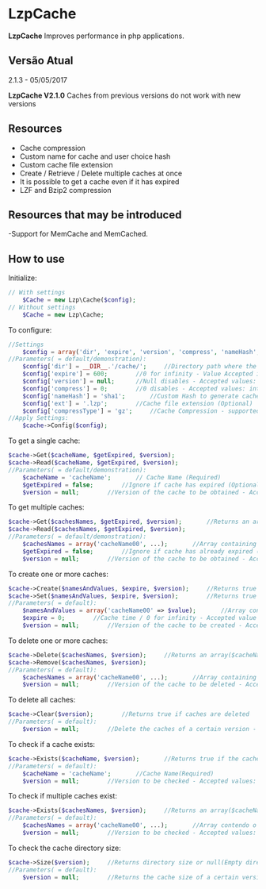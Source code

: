 # LzpCache
**LzpCache** Improves performance in php applications.

## Versão Atual
2.1.3 - 05/05/2017

**LzpCache V2.1.0** Caches from previous versions do not work with new versions

## Resources
- Cache compression
- Custom name for cache and user choice hash
- Custom cache file extension
- Create / Retrieve / Delete multiple caches at once
- It is possible to get a cache even if it has expired
- LZF and Bzip2 compression


## Resources that may be introduced
-Support for MemCache and MemCached.


## How to use
Initialize:
```php
// With settings
	$Cache = new Lzp\Cache($config);
// Without settings
	$Cache = new Lzp\Cache;
```

To configure:
```php
//Settings
	$config = array('dir', 'expire', 'version', 'compress', 'nameHash', 'ext', 'useLZF', 'useBZ');
//Parameters( = default/demonstration):
	$config['dir'] = __DIR__.'/cache/';		//Directory path where the cache will be stored
	$config['expire'] = 600;		//0 for infinity - Value Accepted int (Optional)
	$config['version'] = null;		//Null disables - Accepted values: float, string and int (Optional)
	$config['compress'] = 0;		//0 disables - Accepted values: int from 0 to 9 (Optional)
	$config['nameHash'] = 'sha1';		//Custom Hash to generate cache name (Optional)
	$config['ext'] = '.lzp';		//Cache file extension (Optional)
	$config['compressType'] = 'gz';		//Cache Compression - supported: gz, lzf, and bz (Optional)
//Apply Settings:
	$cache->Config($config);
```

To get a single cache:
```php
$cache->Get($cacheName, $getExpired, $version);
$cache->Read($cacheName, $getExpired, $version);
//Parameters( = default/demonstration):
	$cacheName = 'cacheName';		// Cache Name (Required)
	$getExpired = false;		//Ignore if cache has expired (Optional)
	$version = null;		//Version of the cache to be obtained - Accepted values: float, string and int (Optional)
```

To get multiple caches:
```php
$cache->Get($cachesNames, $getExpired, $version);		//Returns an array($cacheName=>$value)
$cache->Read($cachesNames, $getExpired, $version);
//Parameters( = default/demonstration):
	$cachesNames = array('cacheName00', ...);		//Array containing the Name of each cache (Required)
	$getExpired = false;		//Ignore if cache has already expired (opcional)
	$version = null;		//Version of the cache to be obtained - Accepted values: float, string and int (Optional)
```

To create one or more caches:
```php
$cache->Create($namesAndValues, $expire, $version);		//Returns true on success
$cache->Set($namesAndValues, $expire, $version);		//Returns true on success
//Parameters( = default):
	$namesAndValues = array('cacheName00' => $value);		//Array containing the Names and values of the caches to create (Required)
	$expire = 0;		//Cache time / 0 for infinity - Accepted value int (opcional)
	$version = null;		//Version of the cache to be created - Accepted values: float, string and int (Optional)
```

To delete one or more caches:
```php
$cache->Delete($cachesNames, $version);		//Returns an array($cacheName=>$itWasDeleted), $itWasDeleted = true, false(fail) or null(Cache does not exist)
$cache->Remove($cachesNames, $version);
//Parameters( = default):
	$cachesNames = array('cacheName00', ...);		//Array containing the Name of each cache (Required)
	$version = null;		//Version of the cache to be deleted - Accepted values: float, string and int (Optional)
```

To delete all caches:
```php
$cache->Clear($version);		//Returns true if caches are deleted
//Parameters( = default):
	$version = null;		//Delete the caches of a certain version - Accepted values: float, string and int(Optional)
```

To check if a cache exists:
```php
$cache->Exists($cacheName, $version);		//Returns true if the cache exists
//Parameters( = default):
	$cacheName = 'cacheName';		//Cache Name(Required)
	$version = null;		//Version to be checked - Accepted values: float, string and int (Opcional)
```

To check if multiple caches exist:
```php
$cache->Exists($cachesNames, $version);		//Returns an array($cacheName=>$exists)
//Parameters( = default):
	$cachesNames = array('cacheName00', ...);		//Array contendo o Nome de cada cache (Required)
	$version = null;		//Version to be checked - Accepted values: float, string and int (Opcional)
```

To check the cache directory size:
```php
$cache->Size($version);		//Returns directory size or null(Empty directory)
//Parameters( = default):
	$version = null;		//Returns the cache size of a certain version - Accepted values: float, string and int (Opcional)
```